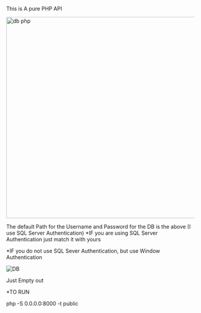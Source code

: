 This is A pure PHP API

<img width="1109" height="539" alt="db php" src="https://github.com/user-attachments/assets/765baaec-386a-47a2-ba80-1babebf96b77" />

The default Path for the Username and Password for the DB is the above
(I use SQL Server Authentication)
*IF you are using SQL Server Authentication just match it with yours

*IF you do not use SQL Sever Authentication, but use Window Authentication

![DB](https://github.com/user-attachments/assets/62a13c23-e0de-44bc-8d47-92543fcb5163)

Just Empty out

*TO RUN

php -S 0.0.0.0:8000 -t public
